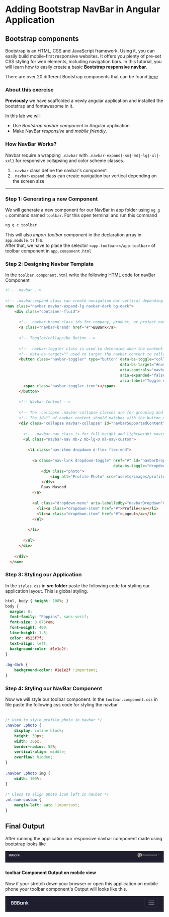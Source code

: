 # Adding Bootstrap NavBar in Angular Application

## Bootstrap components
Bootstrap is an HTML, CSS and JavaScript framework. Using it, you can easily build mobile-first responsive websites. It offers you plenty of pre-set CSS styling for web elements, including navigation bars. In this tutorial, you will learn how to easily create a basic **Bootstrap responsive navbar**.

There are over 20 different Bootstrap components that can be found [here](https://getbootstrap.com/docs/5.0/components/navbar/)


### About this exercise
**Previously** we have scaffolded a newly angular application and installed the bootstrap and fontawesome in it.

In this lab we will
- Use *Bootstrap navbar component* in Angular application.
- Make NavBar *responsive* and *mobile friendly*.

### How NavBar Works?
Navbar require a wrapping `.navbar` with `.navbar-expand{-sm|-md|-lg|-xl|-xxl}` for responsive collapsing and color scheme classes.

1. `.navbar` class define the navbar's component
2. `.navbar-expand` class can create navigation bar vertical depending on the screen size
------------


### Step 1: Generating a new Component
We will generate a new component for our NavBar in app folder using `ng g c` command named `toolbar`. For this open terminal and run this command

```typescript
ng g c toolbar
```

This will also *import toolbar component* in the declaration array in` app.module.ts` file.  
After that, we have to place the selector `<app-toolbar></app-toolbar>` of toolbar component in `app.component.html`

### Step 2: Designing Navbar Template
In the `toolbar.component.html` write the following HTML code for navBar Component

```html
<!-- .navbar -->

<!-- .navbar-expand class can create navigation bar vertical depending on the screen size -->
<nav class="navbar navbar-expand-lg navbar-dark bg-dark">
    <div class="container-fluid">

      <!-- .navbar-brand class ids for company, product, or project name -->
      <a class="navbar-brand" href="#">BBBank</a>
      
      <!-- Toggler/collapsibe Button -->

      <!-- .navbar-toggler class is used to determine when the content toggles behind a button -->
      <!-- data-bs-target="" used to target the navbar content to collapse/Toggle when matches the content's id="" -->
      <button class="navbar-toggler" type="button" data-bs-toggle="collapse" 
                                                   data-bs-target="#navbarSupportedContent" 
                                                   aria-controls="navbarSupportedContent" 
                                                   aria-expanded="false" 
                                                   aria-label="Toggle navigation">
        <span class="navbar-toggler-icon"></span>
      </button>

      <!-- Navbar Content -->

      <!-- The .collapse .navbar-collapse classes are for grouping and hiding navbar contents by a parent breakpoint -->
      <!-- The id="" of navbar content should matches with the button data-bs-target="#" to work toggle properly -->
      <div class="collapse navbar-collapse" id="navbarSupportedContent">

        <!-- .navbar-nav class is for full-height and lightweight navigation (including support for dropdowns) -->
        <ul class="navbar-nav mb-2 mb-lg-0 ml-nav-custom">

          <li class="nav-item dropdown d-flex flex-end">
            
            <a class="nav-link dropdown-toggle" href="#" id="navbarDropdown" role="button" 
                                                data-bs-toggle="dropdown" aria-expanded="true">
                <div class="photo">
                    <img alt="Profile Photo" src="assets/images/profile.jpg" />
                </div>
                Raas Masood
            </a>

            <ul class="dropdown-menu" aria-labelledby="navbarDropdown">
              <li><a class="dropdown-item" href="#">Profile</a></li>
              <li><a class="dropdown-item" href="#">Logout</a></li>
            </ul>

          </li>

        </ul>
      </div>

    </div>
  </nav>
```


### Step 3: Styling our Application

In the `styles.css` in **src folder** paste the following code for styling our application layout. This is global styling. 

```css
html, body { height: 100%; }
body {
  margin: 0;
  font-family: "Poppins", sans-serif;
  font-size: 0.875rem;
  font-weight: 400;
  line-height: 1.5;
  color: #525f7f;
  text-align: left;
  background-color: #1e1e2f;
}

.bg-dark {
    background-color: #1e1e2f !important;
}
```


### Step 4: Styling our NavBar Component
Now we will style our toolbar component. In the `toolbar.component.css` in file paste the following css code for styling the navbar

```css

/* Used to style profile photo in navbar */
.navbar .photo {
    display: inline-block;
    height: 30px;
    width: 30px;
    border-radius: 50%;
    vertical-align: middle;
    overflow: hidden;
}

.navbar .photo img {
    width: 100%;
}

/* Class to align photo icon left in navbar */
.ml-nav-custom {
    margin-left: auto !important;
}

```
## Final Output
After running the application our responsive navbar component made using bootstrap looks like

![NavBar](https://github.com/PatternsTechGit/PT_BootstrapNavBar/blob/main/Readme-images/navBar-desktop.png)


#### toolbar Component Output on mobile view
Now if your stretch down your browser or open this application on mobile phone your toolbar component's Output will looks like this. 

![NavBar](https://github.com/PatternsTechGit/PT_BootstrapNavBar/blob/main/Readme-images/navBar-mobile.png)
